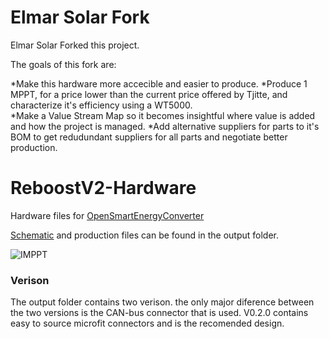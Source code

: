 # Elmar Solar Fork

Elmar Solar Forked this project. 

The goals of this fork are:

*Make this hardware more accecible and easier to produce.
*Produce 1 MPPT, for a price lower than the current price offered by Tjitte, and characterize it's efficiency using a WT5000.  
*Make a Value Stream Map so it becomes insightful where value is added and how the project is managed. 
*Add alternative suppliers for parts to it's BOM to get redudundant suppliers for all parts and negotiate better production. 



# ReboostV2-Hardware
Hardware files for [OpenSmartEnergyConverter](https://github.com/TjitteS/OpenSmartEnergyConverter)

[Schematic](https://github.com/TjitteS/ReboostV2-Hardware/blob/main/Outputs/Reboost%20V0.2.1/Schematic%20Prints.PDF) and production files can be found in the output folder.

![IMPPT](Pics/MPPT-STRAIGHT.png)

### Verison ###

The output folder contains two verison. the only major diference between the two versions is the CAN-bus connector that is used. V0.2.0 contains easy to source microfit connectors and is the recomended design.
